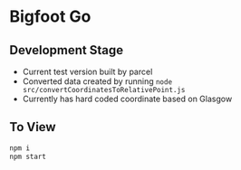 # Bigfoot Go

## Development Stage
- Current test version built by parcel
- Converted data created by running `node src/convertCoordinatesToRelativePoint.js`
- Currently has hard coded coordinate based on Glasgow

## To View
```bash
npm i
npm start
```

